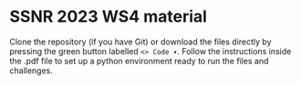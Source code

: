 # SSNR 2023 WS4 material

Clone the repository (if you have Git) or download the files directly by pressing the green button labelled `<> Code ▾`. Follow the instructions inside the .pdf file to set up a python environment ready to run the files and challenges.
